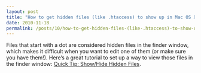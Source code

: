 ```yaml
---
layout: post
title: "How to get hidden files (like .htaccess) to show up in Mac OS X"
date: 2010-11-18
permalink: /posts/10/how-to-get-hidden-files-(like-.htaccess)-to-show-up-in-mac-os-x
---
```

Files that start with a dot are considered hidden files in the finder window, which makes it difficult when you want to edit one of them (or make sure you have them!). Here’s a great tutorial to set up a way to view those files in the finder window: [Quick Tip: Show/Hide Hidden Files](http://theappleblog.com/2007/04/30/quick-tip-showhide-hidden-files/).
